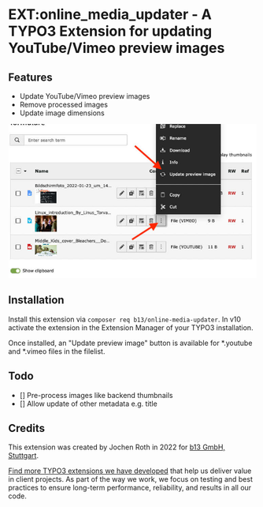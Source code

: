 # EXT:online_media_updater - A TYPO3 Extension for updating YouTube/Vimeo preview images

## Features
 * Update YouTube/Vimeo preview images
 * Remove processed images
 * Update image dimensions

![Update preview image](online-media-updater.jpg)

## Installation

Install this extension via `composer req b13/online-media-updater`. In v10 activate the extension in the Extension Manager of your TYPO3 installation.

Once installed, an "Update preview image" button is available for *.youtube and *.vimeo files in the filelist.

## Todo
 * [] Pre-process images like backend thumbnails
 * [] Allow update of other metadata e.g. title

## Credits

This extension was created by Jochen Roth in 2022 for [b13 GmbH, Stuttgart](https://b13.com).

[Find more TYPO3 extensions we have developed](https://b13.com/useful-typo3-extensions-from-b13-to-you) that help us deliver value in client projects. As part of the way we work, we focus on testing and best practices to ensure long-term performance, reliability, and results in all our code.
